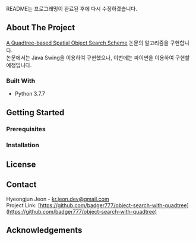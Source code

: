 README는 프로그래밍이 완료된 후에 다시 수정하겠습니다.

<!-- ABOUT THE PROJECT -->
## About The Project

[A Quadtree-based Spatial Object Search Scheme](https://www.ijcse.com/docs/INDJCSE20-11-02-109.pdf) 논문의 알고리즘을 구현합니다.  
논문에서는 Java Swing을 이용하여 구현했으나, 이번에는 파이썬을 이용하여 구현할 예정입니다.  

### Built With

* Python 3.7.7

<!-- GETTING STARTED -->
## Getting Started

### Prerequisites

### Installation

<!-- LICENSE -->
## License

<!-- CONTACT -->
## Contact

Hyeongjun Jeon - kr.jeon.dev@gmail.com  
Project Link: [https://github.com/badger777/object-search-with-quadtree](https://github.com/badger777/object-search-with-quadtree)  

<!-- ACKNOWLEDGEMENTS -->
## Acknowledgements
